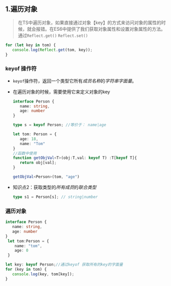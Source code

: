 

## 1.遍历对象

> 在TS中遍历对象，如果直接通过对象【key】的方式来访问对象的属性的时候，就会报错。在ES6中提供了我们获取对象属性和设置对象属性的方法。通过`Reflect.get()`  `Reflect.set()`

```ts
for (let key in tom) {
   console.log(Reflect.get(tom, key));
}
```

### keyof 操作符

- `keyof`操作符，返回一个类型它所有*成员名称*的*字符串字面量*。

- 在遍历对象的时候，需要使用它来定义对象的key

  ```ts
  interface Person {
     name: string,
     age: number
  }
  
  type s = keyof Person; //等价于： name|age
  
  let tom: Person = {
     age: 18,
     name: "Tom"
  }
  //函数中使用
  function getObjVal<T>(obj:T,val: keyof T) :T[keyof T]{
     return obj[val];
  }
  
  getObjVal<Person>(tom, "age")
  ```

- 知识点2：获取类型的*所有成员*的*联合类型*

  ```ts
  type s1 = Person[s]; // string|number
  ```

### 遍历对象

```ts
interface Person {
   name: string,
   age: number
}
 let tom:Person = {
    name: "tom",
    age: 0
 }

let key: keyof Person;//通过keyof 获取所有的key的字面量
for (key in tom) {
   console.log(key, tom[key]);
}
```